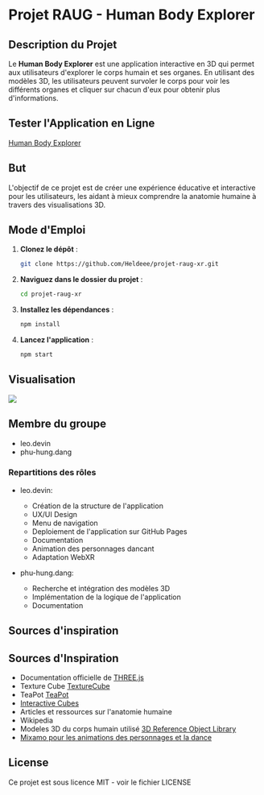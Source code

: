 # Projet RAUG - Human Body Explorer

## Description du Projet
Le **Human Body Explorer** est une application interactive en 3D qui permet aux utilisateurs d'explorer le corps humain et ses organes. En utilisant des modèles 3D, les utilisateurs peuvent survoler le corps pour voir les différents organes et cliquer sur chacun d'eux pour obtenir plus d'informations.

## Tester l'Application en Ligne

[Human Body Explorer](https://heldeee.github.io/projet-raug-xr/)

## But
L'objectif de ce projet est de créer une expérience éducative et interactive pour les utilisateurs, les aidant à mieux comprendre la anatomie humaine à travers des visualisations 3D.

## Mode d'Emploi
1. **Clonez le dépôt** :
   ```bash
   git clone https://github.com/Heldeee/projet-raug-xr.git
   ```

2. **Naviguez dans le dossier du projet** :
    ```bash
    cd projet-raug-xr
    ```

3. **Installez les dépendances** :
    ```bash
    npm install
    ```

4. **Lancez l'application** :
    ```bash
    npm start
    ```


## Visualisation

![](https://github.com/Heldeee/projet-raug/blob/main/humanbodyexplorer.gif?raw=true)

## Membre du groupe

- leo.devin
- phu-hung.dang

### Repartitions des rôles

- leo.devin:
    - Création de la structure de l'application
    - UX/UI Design
    - Menu de navigation
    - Deploiement de l'application sur GitHub Pages
    - Documentation
    - Animation des personnages dancant
    - Adaptation WebXR

- phu-hung.dang:
    - Recherche et intégration des modèles 3D
    - Implémentation de la logique de l'application
    - Documentation

## Sources d'inspiration

## Sources d'Inspiration
- Documentation officielle de [THREE.js](https://threejs.org/docs/index.html#manual/en/introduction/Introduction)
- Texture Cube [TextureCube](https://threejs.org/docs/#api/en/textures/CubeTexture)
- TeaPot [TeaPot](https://threejs.org/examples/#webgl_geometry_teapot)
- [Interactive Cubes](https://threejs.org/examples/#webgl_interactive_cubes) 
- Articles et ressources sur l'anatomie humaine
- Wikipedia
- Modeles 3D du corps humain utilisé [3D Reference Object Library](https://humanatlas.io/3d-reference-library?version=2.1&organ=Palatine%20Tonsil)
- [Mixamo pour les animations des personnages et la dance](https://www.mixamo.com/)

## License

Ce projet est sous licence MIT - voir le fichier LICENSE
